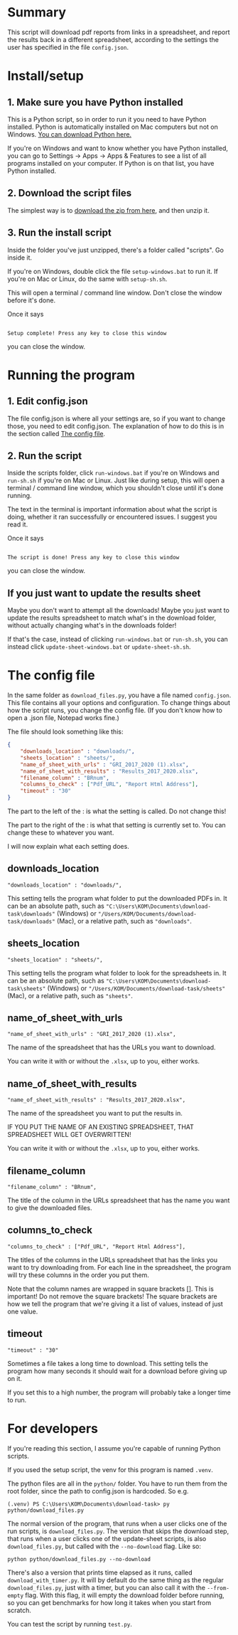 # Summary

This script will download pdf reports from links in a spreadsheet, and report the results back in a different spreadsheet, according to the settings the user has specified in the file `config.json`.

# Install/setup

## 1. Make sure you have Python installed

This is a Python script, so in order to run it you need to have Python installed. Python is automatically installed on Mac computers but not on Windows. [You can download Python here.](https://www.python.org/downloads/)

If you're on Windows and want to know whether you have Python installed, you can go to Settings -> Apps -> Apps & Features to see a list of all programs installed on your computer. If Python is on that list, you have Python installed.

## 2. Download the script files

The simplest way is to [download the zip from here](https://github.com/pirilya/specialisterne-download-task/zipball/main), and then unzip it.

## 3. Run the install script

Inside the folder you've just unzipped, there's a folder called "scripts". Go inside it.

If you're on Windows, double click the file `setup-windows.bat` to run it. If you're on Mac or Linux, do the same with `setup-sh.sh`. 

This will open a terminal / command line window. Don't close the window before it's done.

Once it says 

```

Setup complete! Press any key to close this window
```
you can close the window.

# Running the program

## 1. Edit config.json

The file config.json is where all your settings are, so if you want to change those, you need to edit config.json. The explanation of how to do this is in the section called [The config file](#the-config-file).

## 2. Run the script

Inside the scripts folder, click `run-windows.bat` if you're on Windows and `run-sh.sh` if you're on Mac or Linux. Just like during setup, this will open a terminal / command line window, which you shouldn't close until it's done running.

The text in the terminal is important information about what the script is doing, whether it ran successfully or encountered issues. I suggest you read it.

Once it says
```

The script is done! Press any key to close this window
```
you can close the window.

## If you just want to update the results sheet

Maybe you don't want to attempt all the downloads! Maybe you just want to update the results spreadsheet to match what's in the download folder, without actually changing what's in the downloads folder! 

If that's the case, instead of clicking `run-windows.bat` or `run-sh.sh`, you can instead click `update-sheet-windows.bat` or `update-sheet-sh.sh`.

# The config file

In the same folder as `download_files.py`, you have a file named `config.json`. This file contains all your options and configuration. To change things about how the script runs, you change the config file. (If you don't know how to open a .json file, Notepad works fine.)

The file should look something like this:
```json
{
    "downloads_location" : "downloads/",
    "sheets_location" : "sheets/",
    "name_of_sheet_with_urls" : "GRI_2017_2020 (1).xlsx",
    "name_of_sheet_with_results" : "Results_2017_2020.xlsx",
    "filename_column" : "BRnum",
    "columns_to_check" : ["Pdf_URL", "Report Html Address"],
    "timeout" : "30"
}
```
The part to the left of the : is what the setting is called. Do not change this!

The part to the right of the : is what that setting is currently set to. You can change these to whatever you want.

I will now explain what each setting does.

## downloads_location

```
"downloads_location" : "downloads/",
```

This setting tells the program what folder to put the downloaded PDFs in. It can be an absolute path, such as `"C:\Users\KOM\Documents\download-task\downloads"` (Windows) or `"/Users/KOM/Documents/download-task/downloads"` (Mac), or a relative path, such as `"downloads"`.

## sheets_location

```
"sheets_location" : "sheets/",
```

This setting tells the program what folder to look for the spreadsheets in. It can be an absolute path, such as `"C:\Users\KOM\Documents\download-task\sheets"` (Windows) or `"/Users/KOM/Documents/download-task/sheets"` (Mac), or a relative path, such as `"sheets"`.

## name_of_sheet_with_urls

```
"name_of_sheet_with_urls" : "GRI_2017_2020 (1).xlsx",
```

The name of the spreadsheet that has the URLs you want to download. 

You can write it with or without the `.xlsx`, up to you, either works.

## name_of_sheet_with_results

```
"name_of_sheet_with_results" : "Results_2017_2020.xlsx",
```

The name of the spreadsheet you want to put the results in.  

IF YOU PUT THE NAME OF AN EXISTING SPREADSHEET, THAT SPREADSHEET WILL GET OVERWRITTEN!

You can write it with or without the `.xlsx`, up to you, either works.

## filename_column

```
"filename_column" : "BRnum",
```

The title of the column in the URLs spreadsheet that has the name you want to give the downloaded files.

## columns_to_check

```
"columns_to_check" : ["Pdf_URL", "Report Html Address"],
```

The titles of the columns in the URLs spreadsheet that has the links you want to try downloading from.
For each line in the spreadsheet, the program will try these columns in the order you put them.

Note that the column names are wrapped in square brackets []. This is important! Do not remove the square brackets! The square brackets are how we tell the program that we're giving it a list of values, instead of just one value.

## timeout

```
"timeout" : "30"
```

Sometimes a file takes a long time to download. This setting tells the program how many seconds it should wait for a download before giving up on it.

If you set this to a high number, the program will probably take a longer time to run.

# For developers

If you're reading this section, I assume you're capable of running Python scripts.

If you used the setup script, the venv for this program is named `.venv`.

The python files are all in the `python/` folder. You have to run them from the root folder, since the path to config.json is hardcoded. So e.g.

```
(.venv) PS C:\Users\KOM\Documents\download-task> py python/download_files.py
```

The normal version of the program, that runs when a user clicks one of the run scripts, is `download_files.py`. The version that skips the download step, that runs when a user clicks one of the update-sheet scripts, is also `download_files.py`, but called with the `--no-download` flag. Like so:
```
python python/download_files.py --no-download
```
There's also a version that prints time elapsed as it runs, called `download_with_timer.py`. It will by default do the same thing as the regular `download_files.py`, just with a timer, but you can also call it with the `--from-empty` flag. With this flag, it will empty the download folder before running, so you can get benchmarks for how long it takes when you start from scratch.

You can test the script by running `test.py`.